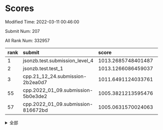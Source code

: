 # Scores

Modified Time: 2022-03-11 00:46:00

Submit Num: 207

All Rank Num: 332957

| rank |               submit               |       score        |       sigma        | pk_num |
| :--- | :--------------------------------- | :----------------- | :----------------- | :----- |
| 1    | jsonzb.test.submission_level_4     | 1013.2685748401487 | 0.8082648004503625 | 6435   |
| 2    | jsonzb.test.test_1                 | 1013.1266086459037 | 0.8135241244956674 | 6431   |
| 3    | cpp.21_12_24.submission-2b2ea0d7   | 1011.6491124033761 | 0.7897871775339581 | 6435   |
| 55   | cpp.2022_01_09.submission-5b0e3de2 | 1005.3821213595476 | 0.7238398936770735 | 6434   |
| 57   | cpp.2022_01_09.submission-816672bd | 1005.0631570024063 | 0.7211710292961441 | 6433   |


<details>
<summary>全部</summary>

| rank |                 submit                 |       score        |       sigma        | pk_num |
| :--- | :------------------------------------- | :----------------- | :----------------- | :----- |
| 1    | jsonzb.test.submission_level_4         | 1013.2685748401487 | 0.8082648004503625 | 6435   |
| 2    | jsonzb.test.test_1                     | 1013.1266086459037 | 0.8135241244956674 | 6431   |
| 3    | cpp.21_12_24.submission-2b2ea0d7       | 1011.6491124033761 | 0.7897871775339581 | 6435   |
| 4    | gobigger.level_3.submission_level_3_46 | 1011.2474811498674 | 0.7873292114833553 | 6436   |
| 5    | gobigger.level_3.submission_level_3_41 | 1011.1245181288039 | 0.7628801270605653 | 6433   |
| 6    | gobigger.level_3.submission_level_3_43 | 1011.0779810946777 | 0.7672305407032619 | 6436   |
| 7    | gobigger.level_3.submission_level_3_30 | 1011.0199850620534 | 0.7586734271715164 | 6433   |
| 8    | gobigger.level_3.submission_level_3_1  | 1010.921139586198  | 0.7809501273530156 | 6432   |
| 9    | gobigger.level_3.submission_level_3_11 | 1010.7006745576712 | 0.759431540291387  | 6437   |
| 10   | gobigger.level_3.submission_level_3_45 | 1010.6476677355578 | 0.7731204397702716 | 6429   |
| 11   | gobigger.level_3.submission_level_3_23 | 1010.5766559505457 | 0.7730373622943999 | 6439   |
| 12   | gobigger.level_3.submission_level_3_13 | 1010.4884031691122 | 0.7618325152099672 | 6436   |
| 13   | gobigger.level_3.submission_level_3_24 | 1010.4658184502337 | 0.7499394057650869 | 6433   |
| 14   | gobigger.level_3.submission_level_3_17 | 1010.4513234615647 | 0.78132991604781   | 6432   |
| 15   | gobigger.level_3.submission_level_3_42 | 1010.4427853661439 | 0.7745643357528724 | 6432   |
| 16   | gobigger.level_3.submission_level_3_14 | 1010.4311396609011 | 0.7565482203391334 | 6435   |
| 17   | gobigger.level_3.submission_level_3_0  | 1010.4069248585428 | 0.7748599710291347 | 6429   |
| 18   | gobigger.level_3.submission_level_3_6  | 1010.3957199994978 | 0.7810250012364851 | 6436   |
| 19   | gobigger.level_3.submission_level_3_39 | 1010.3520034767457 | 0.7866085416573165 | 6441   |
| 20   | gobigger.level_3.submission_level_3_36 | 1010.3381008591106 | 0.7794575872716437 | 6434   |
| 21   | gobigger.level_3.submission_level_3_22 | 1010.2356283459217 | 0.7605211074521472 | 6431   |
| 22   | gobigger.level_3.submission_level_3_4  | 1010.2137983820954 | 0.7607443716082009 | 6432   |
| 23   | gobigger.level_3.submission_level_3_38 | 1010.2108936478729 | 0.7753449340174576 | 6436   |
| 24   | gobigger.level_3.submission_level_3_48 | 1010.1789214347589 | 0.7725872883022799 | 6434   |
| 25   | gobigger.level_3.submission_level_3_7  | 1010.1622766368605 | 0.7499825116884187 | 6435   |
| 26   | gobigger.level_3.submission_level_3_16 | 1010.1514129879065 | 0.7338164999809551 | 6433   |
| 27   | gobigger.level_3.submission_level_3_26 | 1010.1366684698521 | 0.7696319097020212 | 6427   |
| 28   | gobigger.level_3.submission_level_3_19 | 1010.11886984199   | 0.7539238788507762 | 6436   |
| 29   | gobigger.level_3.submission_level_3_8  | 1010.0045828052856 | 0.743893342843282  | 6432   |
| 30   | gobigger.level_3.submission_level_3_32 | 1009.9177910872978 | 0.7594193059526884 | 6430   |
| 31   | gobigger.level_3.submission_level_3_49 | 1009.8956552685609 | 0.7505697455878907 | 6433   |
| 32   | gobigger.level_3.submission_level_3_25 | 1009.8841336603608 | 0.7843395354197388 | 6428   |
| 33   | gobigger.level_3.submission_level_3_33 | 1009.8798481152234 | 0.7504547688946022 | 6435   |
| 34   | gobigger.level_3.submission_level_3_44 | 1009.8566627831352 | 0.7452212661473182 | 6430   |
| 35   | gobigger.level_3.submission_level_3_12 | 1009.8497836158707 | 0.7461244545365071 | 6436   |
| 36   | gobigger.level_3.submission_level_3_28 | 1009.8132700205258 | 0.7610762396441527 | 6431   |
| 37   | gobigger.level_3.submission_level_3_5  | 1009.8117377323043 | 0.7751937584549157 | 6428   |
| 38   | gobigger.level_3.submission_level_3_31 | 1009.8082738352743 | 0.7464084211422991 | 6435   |
| 39   | gobigger.level_3.submission_level_3_21 | 1009.8025972081379 | 0.7762992026995368 | 6432   |
| 40   | gobigger.level_3.submission_level_3_35 | 1009.7762475183988 | 0.7341733769618686 | 6430   |
| 41   | gobigger.level_3.submission_level_3_18 | 1009.7566958364871 | 0.7543308899817459 | 6433   |
| 42   | gobigger.level_3.submission_level_3_37 | 1009.7565812963759 | 0.7646074718838523 | 6434   |
| 43   | gobigger.level_3.submission_level_3_40 | 1009.6835660499404 | 0.7547198446134346 | 6428   |
| 44   | gobigger.level_3.submission_level_3_10 | 1009.6491504640165 | 0.7585952943267248 | 6439   |
| 45   | gobigger.level_3.submission_level_3_29 | 1009.4830448747985 | 0.7793132767295634 | 6434   |
| 46   | gobigger.level_3.submission_level_3_3  | 1009.2452585001382 | 0.7343857121543376 | 6439   |
| 47   | gobigger.level_3.submission_level_3_27 | 1009.1082200249709 | 0.7699593923153425 | 6436   |
| 48   | gobigger.level_3.submission_level_3_20 | 1009.0675700274869 | 0.7463287749706172 | 6435   |
| 49   | gobigger.level_3.submission_level_3_2  | 1009.000961734535  | 0.7381228400434632 | 6432   |
| 50   | gobigger.level_3.submission_level_3_34 | 1008.7835102808704 | 0.7609053342235269 | 6433   |
| 51   | gobigger.level_3.submission_level_3_9  | 1008.7297843991993 | 0.7342952695966953 | 6431   |
| 52   | gobigger.level_3.submission_level_3_15 | 1008.1488882980819 | 0.7448973765033373 | 6433   |
| 53   | gobigger.level_3.submission_level_3_47 | 1008.0959138049903 | 0.750012654359449  | 6440   |
| 54   | gobigger.level_1.submission_level_1_19 | 1005.5305881306573 | 0.7362666651410001 | 6439   |
| 55   | cpp.2022_01_09.submission-5b0e3de2     | 1005.3821213595476 | 0.7238398936770735 | 6434   |
| 56   | gobigger.level_1.submission_level_1_11 | 1005.2935342150904 | 0.7170946323335318 | 6429   |
| 57   | cpp.2022_01_09.submission-816672bd     | 1005.0631570024063 | 0.7211710292961441 | 6433   |
| 58   | gobigger.level_1.submission_level_1_26 | 1005.0195316378532 | 0.726731266256793  | 6434   |
| 59   | gobigger.level_1.submission_level_1_29 | 1004.8811218576261 | 0.719806554281258  | 6439   |
| 60   | gobigger.level_1.submission_level_1_2  | 1004.7579017774444 | 0.7322054050265976 | 6438   |
| 61   | gobigger.level_1.submission_level_1_39 | 1004.6101198959817 | 0.7318703474552763 | 6435   |
| 62   | gobigger.level_1.submission_level_1_17 | 1004.5693815081512 | 0.7186440435974316 | 6434   |
| 63   | gobigger.level_1.submission_level_1_32 | 1004.5230831269581 | 0.7213161887346068 | 6433   |
| 64   | gobigger.level_1.submission_level_1_15 | 1004.1575376860749 | 0.7311017914938874 | 6435   |
| 65   | gobigger.level_1.submission_level_1_6  | 1004.1213526738156 | 0.7247503606668376 | 6439   |
| 66   | gobigger.level_1.submission_level_1_7  | 1004.1197881059306 | 0.7178153497105045 | 6433   |
| 67   | gobigger.level_1.submission_level_1_34 | 1004.1195687452125 | 0.7203032837653416 | 6435   |
| 68   | gobigger.level_1.submission_level_1_27 | 1003.96270521013   | 0.7171288164675589 | 6432   |
| 69   | gobigger.level_1.submission_level_1_31 | 1003.945461192704  | 0.7238457247413681 | 6435   |
| 70   | gobigger.level_1.submission_level_1_25 | 1003.8472541345524 | 0.7157195252697205 | 6432   |
| 71   | gobigger.level_1.submission_level_1_9  | 1003.8107046968491 | 0.7144533491659437 | 6431   |
| 72   | gobigger.level_1.submission_level_1_43 | 1003.7848287245495 | 0.7216731330008141 | 6430   |
| 73   | gobigger.level_1.submission_level_1_46 | 1003.7602128948866 | 0.7214376001260036 | 6435   |
| 74   | gobigger.level_1.submission_level_1_16 | 1003.7075337074011 | 0.7196613680787851 | 6434   |
| 75   | gobigger.level_1.submission_level_1_30 | 1003.6513821017112 | 0.7130791895015021 | 6438   |
| 76   | gobigger.level_1.submission_level_1_45 | 1003.6102344836131 | 0.7187751902172962 | 6431   |
| 77   | gobigger.level_1.submission_level_1_35 | 1003.6096145390329 | 0.7333509149279085 | 6437   |
| 78   | gobigger.level_1.submission_level_1_13 | 1003.5204358185724 | 0.7223713123349788 | 6430   |
| 79   | gobigger.level_1.submission_level_1_8  | 1003.5192912706968 | 0.7252001537139472 | 6435   |
| 80   | gobigger.level_1.submission_level_1_44 | 1003.497661645748  | 0.7230846981765464 | 6428   |
| 81   | gobigger.level_1.submission_level_1_37 | 1003.4924185250468 | 0.7192646331995423 | 6433   |
| 82   | gobigger.level_1.submission_level_1_14 | 1003.4791345726885 | 0.714693412364764  | 6435   |
| 83   | gobigger.level_1.submission_level_1_48 | 1003.4364996379492 | 0.7141146456892892 | 6433   |
| 84   | gobigger.level_1.submission_level_1_42 | 1003.4098189294504 | 0.7175844381986826 | 6431   |
| 85   | gobigger.level_1.submission_level_1_12 | 1003.3266935466663 | 0.7203673837974132 | 6436   |
| 86   | gobigger.level_1.submission_level_1_3  | 1003.3235710041042 | 0.7145132645353481 | 6433   |
| 87   | gobigger.level_1.submission_level_1_4  | 1003.3061060789113 | 0.7142434157755182 | 6439   |
| 88   | gobigger.level_1.submission_level_1_5  | 1003.214633177422  | 0.7197332970373577 | 6438   |
| 89   | gobigger.level_1.submission_level_1_18 | 1003.076389946186  | 0.7184929859448665 | 6436   |
| 90   | gobigger.level_1.submission_level_1_20 | 1003.0416778608185 | 0.7241374020120985 | 6429   |
| 91   | gobigger.level_1.submission_level_1_33 | 1003.0273583752089 | 0.7224217739478116 | 6430   |
| 92   | gobigger.level_1.submission_level_1_1  | 1002.9957761945293 | 0.716557072129987  | 6436   |
| 93   | gobigger.level_1.submission_level_1_21 | 1002.9834142426582 | 0.7141488852132567 | 6437   |
| 94   | gobigger.level_1.submission_level_1_49 | 1002.9575358866637 | 0.712211408981761  | 6436   |
| 95   | gobigger.level_1.submission_level_1_40 | 1002.9080611453355 | 0.7065824965327924 | 6431   |
| 96   | gobigger.level_1.submission_level_1_24 | 1002.9052616824677 | 0.7126574064413189 | 6435   |
| 97   | gobigger.level_1.submission_level_1_41 | 1002.7831934287987 | 0.7104453870780306 | 6432   |
| 98   | gobigger.level_1.submission_level_1_22 | 1002.7679465270323 | 0.7301426988260515 | 6429   |
| 99   | gobigger.level_1.submission_level_1_0  | 1002.6741634071158 | 0.7171910530947355 | 6437   |
| 100  | gobigger.level_1.submission_level_1_10 | 1002.5730032034602 | 0.7042581387913178 | 6434   |
| 101  | gobigger.level_1.submission_level_1_23 | 1002.4490622737794 | 0.7132262717511298 | 6432   |
| 102  | gobigger.level_1.submission_level_1_38 | 1002.2277935576701 | 0.71987161596593   | 6436   |
| 103  | gobigger.level_1.submission_level_1_47 | 1002.1498545290631 | 0.7272620228673738 | 6432   |
| 104  | gobigger.level_1.submission_level_1_36 | 1002.1281082515346 | 0.711833511350994  | 6436   |
| 105  | gobigger.level_1.submission_level_1_28 | 1002.0145000953978 | 0.711441040204452  | 6436   |
| 106  | gobigger.random.submission_random_31   | 997.3002052874799  | 0.7014269947664078 | 6433   |
| 107  | gobigger.random.submission_random_49   | 997.1370739308653  | 0.7038377902417766 | 6436   |
| 108  | gobigger.random.submission_random_46   | 996.9001553491273  | 0.699793624664475  | 6438   |
| 109  | gobigger.random.submission_random_23   | 996.8295145515624  | 0.7097835891549478 | 6432   |
| 110  | gobigger.random.submission_random_19   | 996.8181822025704  | 0.7081271432682633 | 6436   |
| 111  | gobigger.random.submission_random_33   | 996.6855397267487  | 0.7278462167981725 | 6437   |
| 112  | gobigger.random.submission_random_43   | 996.6625199756046  | 0.7045348271215169 | 6432   |
| 113  | gobigger.random.submission_random_11   | 996.5990177231547  | 0.7204714323121307 | 6437   |
| 114  | gobigger.random.submission_random_29   | 996.5689230675696  | 0.7081759145489979 | 6435   |
| 115  | gobigger.random.submission_random_2    | 996.5331938336046  | 0.7155987254171966 | 6436   |
| 116  | gobigger.random.submission_random_25   | 996.527487254911   | 0.7188372885650013 | 6431   |
| 117  | gobigger.random.submission_random_26   | 996.506429989447   | 0.7233175783203152 | 6434   |
| 118  | gobigger.random.submission_random_5    | 996.470362427092   | 0.7114917634593613 | 6431   |
| 119  | gobigger.random.submission_random_47   | 996.4271269295543  | 0.7158318208105063 | 6434   |
| 120  | gobigger.random.submission_random_42   | 996.414409372288   | 0.7135218360420499 | 6439   |
| 121  | gobigger.random.submission_random_15   | 996.4012801591499  | 0.696552404528481  | 6434   |
| 122  | gobigger.random.submission_random_30   | 996.3972966189446  | 0.7334287568598139 | 6434   |
| 123  | gobigger.random.submission_random_8    | 996.2394856133615  | 0.701556099476709  | 6430   |
| 124  | gobigger.random.submission_random_9    | 996.2073587984635  | 0.7055451539234326 | 6434   |
| 125  | gobigger.random.submission_random_45   | 996.1741727772165  | 0.69853185122346   | 6432   |
| 126  | gobigger.random.submission_random_6    | 996.0906901792973  | 0.7157128568840324 | 6438   |
| 127  | gobigger.random.submission_random_24   | 995.9600542433745  | 0.7138917453353617 | 6433   |
| 128  | gobigger.random.submission_random_14   | 995.956327981587   | 0.7101557936906632 | 6435   |
| 129  | gobigger.random.submission_random_13   | 995.9217857443296  | 0.7139069102190414 | 6435   |
| 130  | gobigger.random.submission_random_40   | 995.8929549805833  | 0.7097900332907318 | 6437   |
| 131  | gobigger.random.submission_random_48   | 995.866703382188   | 0.7074497916414219 | 6436   |
| 132  | gobigger.random.submission_random_0    | 995.8449635623015  | 0.7051912918221783 | 6436   |
| 133  | gobigger.random.submission_random_7    | 995.8245554989609  | 0.7178013203785213 | 6435   |
| 134  | gobigger.random.submission_random_34   | 995.8111583771109  | 0.7101472556571501 | 6436   |
| 135  | gobigger.random.submission_random_12   | 995.7900850638256  | 0.7222996583099763 | 6436   |
| 136  | gobigger.random.submission_random_36   | 995.750184735924   | 0.7100410832713155 | 6439   |
| 137  | gobigger.random.submission_random_35   | 995.7372565395923  | 0.7156602617285787 | 6436   |
| 138  | gobigger.random.submission_random_41   | 995.7179468369766  | 0.7026651978281316 | 6429   |
| 139  | gobigger.random.submission_random_22   | 995.7157240403523  | 0.7139453628906042 | 6434   |
| 140  | gobigger.random.submission_random_27   | 995.6379798939153  | 0.7220789727592691 | 6436   |
| 141  | gobigger.random.submission_random_4    | 995.6321731078393  | 0.6982136570630721 | 6429   |
| 142  | gobigger.random.submission_random_16   | 995.624531569712   | 0.7167119728685873 | 6434   |
| 143  | gobigger.random.submission_random_18   | 995.5998051469359  | 0.7133920484686083 | 6438   |
| 144  | gobigger.random.submission_random_37   | 995.4690867244306  | 0.7084773184711706 | 6433   |
| 145  | gobigger.random.submission_random_10   | 995.4234103833443  | 0.7309475115612956 | 6435   |
| 146  | gobigger.random.submission_random_44   | 995.3150504138154  | 0.7174502785440681 | 6436   |
| 147  | gobigger.random.submission_random_28   | 995.3045739066233  | 0.7141095781326933 | 6436   |
| 148  | gobigger.random.submission_random_3    | 995.2029809330832  | 0.705853773446457  | 6439   |
| 149  | gobigger.random.submission_random_32   | 995.1345299047332  | 0.719104355480114  | 6428   |
| 150  | gobigger.random.submission_random_38   | 995.0429622705967  | 0.7068457768271678 | 6436   |
| 151  | gobigger.random.submission_random_1    | 995.010880291115   | 0.7150740700116527 | 6435   |
| 152  | gobigger.random.submission_random_39   | 994.9987860636617  | 0.7259577971805771 | 6434   |
| 153  | gobigger.random.submission_random_21   | 994.9733371195356  | 0.7151662870295633 | 6433   |
| 154  | gobigger.random.submission_random_17   | 994.9652052070066  | 0.7263461607469491 | 6431   |
| 155  | gobigger.random.submission_random_20   | 994.8166928438344  | 0.7176879417998061 | 6433   |
| 156  | gobigger.level_2.submission_level_2_48 | 993.7894625366238  | 0.7378167562453256 | 6432   |
| 157  | gobigger.level_2.submission_level_2_9  | 993.4146324243701  | 0.7413074011689603 | 6442   |
| 158  | gobigger.level_2.submission_level_2_28 | 993.4005937288947  | 0.7464518633495043 | 6433   |
| 159  | gobigger.level_2.submission_level_2_19 | 993.0679359533569  | 0.7397092178124302 | 6434   |
| 160  | gobigger.level_2.submission_level_2_3  | 992.9932441563665  | 0.733824575045483  | 6435   |
| 161  | gobigger.level_2.submission_level_2_30 | 992.8533019938596  | 0.7463520160383531 | 6432   |
| 162  | gobigger.level_2.submission_level_2_12 | 992.7588993872928  | 0.7421608083484675 | 6432   |
| 163  | gobigger.level_2.submission_level_2_40 | 992.5579216169328  | 0.7519416715703955 | 6434   |
| 164  | gobigger.level_2.submission_level_2_5  | 992.5486854411209  | 0.7447814105921727 | 6428   |
| 165  | gobigger.level_2.submission_level_2_18 | 992.531610943815   | 0.7341467244334817 | 6434   |
| 166  | gobigger.level_2.submission_level_2_35 | 992.5109105765563  | 0.7663956391412666 | 6437   |
| 167  | gobigger.level_2.submission_level_2_20 | 992.4939560239521  | 0.7521611679019968 | 6430   |
| 168  | gobigger.level_2.submission_level_2_36 | 992.3859302846661  | 0.7644737941321543 | 6436   |
| 169  | gobigger.level_2.submission_level_2_41 | 992.3128142187785  | 0.7449011670540951 | 6429   |
| 170  | gobigger.level_2.submission_level_2_47 | 992.2798781006625  | 0.7483347847386855 | 6433   |
| 171  | gobigger.level_2.submission_level_2_33 | 992.2770183152845  | 0.7455185821087585 | 6433   |
| 172  | gobigger.level_2.submission_level_2_10 | 992.2610357691743  | 0.7372292446545707 | 6434   |
| 173  | gobigger.level_2.submission_level_2_39 | 992.1365672441359  | 0.747682808835372  | 6434   |
| 174  | gobigger.level_2.submission_level_2_49 | 992.0859075519816  | 0.7435663066201942 | 6436   |
| 175  | gobigger.level_2.submission_level_2_45 | 992.0717560116515  | 0.7688034563790855 | 6439   |
| 176  | gobigger.level_2.submission_level_2_15 | 992.0508394841031  | 0.7501032654842014 | 6433   |
| 177  | gobigger.level_2.submission_level_2_7  | 991.9686994041535  | 0.7329457938086463 | 6435   |
| 178  | gobigger.level_2.submission_level_2_31 | 991.9576314226599  | 0.7403964896394123 | 6434   |
| 179  | gobigger.level_2.submission_level_2_6  | 991.9343340220873  | 0.7486953136734965 | 6438   |
| 180  | gobigger.level_2.submission_level_2_8  | 991.8564742265489  | 0.7404674960276528 | 6435   |
| 181  | gobigger.level_2.submission_level_2_43 | 991.8439371595591  | 0.7394228063290625 | 6431   |
| 182  | gobigger.level_2.submission_level_2_34 | 991.7837999408627  | 0.7600825184916367 | 6439   |
| 183  | gobigger.level_2.submission_level_2_23 | 991.7660770350582  | 0.7573101956837236 | 6437   |
| 184  | gobigger.level_2.submission_level_2_13 | 991.7594412068261  | 0.7448722017480524 | 6430   |
| 185  | gobigger.level_2.submission_level_2_4  | 991.7379625567753  | 0.7499586080431098 | 6431   |
| 186  | gobigger.level_2.submission_level_2_21 | 991.66652678637    | 0.7632571938269852 | 6433   |
| 187  | gobigger.level_2.submission_level_2_11 | 991.6475525342839  | 0.7431692101549356 | 6429   |
| 188  | gobigger.level_2.submission_level_2_0  | 991.503895689103   | 0.7750599350127475 | 6430   |
| 189  | gobigger.level_2.submission_level_2_26 | 991.482249789013   | 0.7521609499101121 | 6434   |
| 190  | gobigger.level_2.submission_level_2_2  | 991.4791957800022  | 0.7475050888161126 | 6436   |
| 191  | gobigger.level_2.submission_level_2_27 | 991.445672340057   | 0.7534681934808957 | 6436   |
| 192  | gobigger.level_2.submission_level_2_42 | 991.3911074897018  | 0.7363391432957113 | 6433   |
| 193  | gobigger.level_2.submission_level_2_16 | 991.3424129992446  | 0.746747473048151  | 6434   |
| 194  | gobigger.level_2.submission_level_2_14 | 991.3293612867701  | 0.7513685660580658 | 6436   |
| 195  | gobigger.level_2.submission_level_2_38 | 991.316895708762   | 0.7790839658796148 | 6432   |
| 196  | gobigger.level_2.submission_level_2_32 | 991.2464575521673  | 0.7499765329327682 | 6435   |
| 197  | gobigger.level_2.submission_level_2_17 | 991.1414616597566  | 0.7616354780529244 | 6434   |
| 198  | gobigger.level_2.submission_level_2_22 | 991.0755018548368  | 0.7457146606033629 | 6435   |
| 199  | gobigger.level_2.submission_level_2_25 | 990.9252458278218  | 0.749469381774415  | 6433   |
| 200  | gobigger.level_2.submission_level_2_24 | 990.8741511139322  | 0.7427562637824905 | 6435   |
| 201  | gobigger.level_2.submission_level_2_1  | 990.7523131102513  | 0.7509172169541055 | 6430   |
| 202  | gobigger.level_2.submission_level_2_44 | 990.6427843627681  | 0.7624992601135937 | 6436   |
| 203  | gobigger.level_2.submission_level_2_37 | 990.5882271411671  | 0.7594769038805012 | 6439   |
| 204  | gobigger.level_2.submission_level_2_46 | 990.4588956606499  | 0.7451555071031837 | 6435   |
| 205  | gobigger.level_2.submission_level_2_29 | 989.9252218611798  | 0.7765837401019903 | 6428   |
| 206  | gobigger.none.submission_none_0        | 977.1109941575224  | 1.3068566088887534 | 6434   |
| 207  | gobigger.none.submission_none_1        | 976.0958607202542  | 1.386402208643545  | 6433   |

</details>